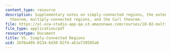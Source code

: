```yaml
---
content_type: resource
description: Supplementary notes on simply-connected regions, the extended Green's
  theorem, multiply-connected regions, and the Curl theorem.
file: https://ol-ocw-studio-app-qa.s3.amazonaws.com/courses/18-02-multivariable-calculus-fall-2007/2bf6a40501346d3002f4ab1a739585a0_simpl_conctd_reg.pdf
file_type: application/pdf
resourcetype: Document
title: V5. Simply-Connected Regions
uid: 2bf6a405-0134-6d30-02f4-ab1a739585a0
---
```

